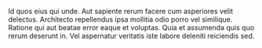 Id quos eius qui unde. Aut sapiente rerum facere cum asperiores velit delectus. Architecto repellendus ipsa mollitia odio porro vel similique. Ratione qui aut beatae error eaque et voluptas. Quia et assumenda quis quo rerum deserunt in. Vel aspernatur veritatis iste labore deleniti reiciendis sed.